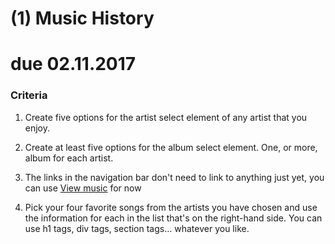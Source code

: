 # (1) Music History
# due 02.11.2017



### Criteria 

1. Create five options for the artist select element of any artist that you enjoy.

2. Create at least five options for the album select element. One, or more, album for each artist.

3. The links in the navigation bar don't need to link to anything just yet, you can use <a href="#">View music</a> for now

4. Pick your four favorite songs from the artists you have chosen and use the information for each in the list that's on the right-hand side. You can use h1 tags, div tags, section tags... whatever you like.
